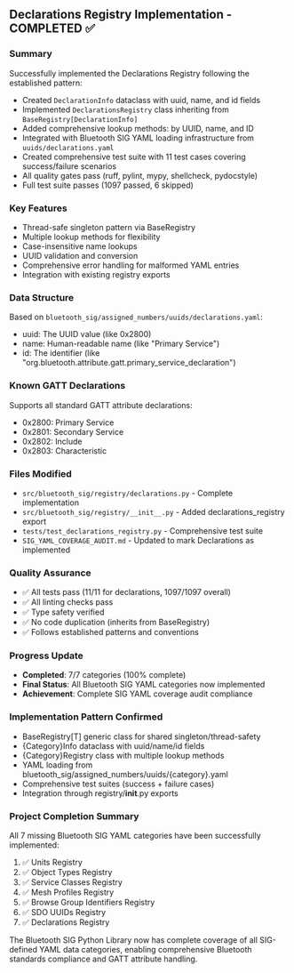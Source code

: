 ## Declarations Registry Implementation - COMPLETED ✅

### Summary
Successfully implemented the Declarations Registry following the established pattern:
- Created `DeclarationInfo` dataclass with uuid, name, and id fields
- Implemented `DeclarationsRegistry` class inheriting from `BaseRegistry[DeclarationInfo]`
- Added comprehensive lookup methods: by UUID, name, and ID
- Integrated with Bluetooth SIG YAML loading infrastructure from `uuids/declarations.yaml`
- Created comprehensive test suite with 11 test cases covering success/failure scenarios
- All quality gates pass (ruff, pylint, mypy, shellcheck, pydocstyle)
- Full test suite passes (1097 passed, 6 skipped)

### Key Features
- Thread-safe singleton pattern via BaseRegistry
- Multiple lookup methods for flexibility
- Case-insensitive name lookups
- UUID validation and conversion
- Comprehensive error handling for malformed YAML entries
- Integration with existing registry exports

### Data Structure
Based on `bluetooth_sig/assigned_numbers/uuids/declarations.yaml`:
- uuid: The UUID value (like 0x2800)
- name: Human-readable name (like "Primary Service")
- id: The identifier (like "org.bluetooth.attribute.gatt.primary_service_declaration")

### Known GATT Declarations
Supports all standard GATT attribute declarations:
- 0x2800: Primary Service
- 0x2801: Secondary Service
- 0x2802: Include
- 0x2803: Characteristic

### Files Modified
- `src/bluetooth_sig/registry/declarations.py` - Complete implementation
- `src/bluetooth_sig/registry/__init__.py` - Added declarations_registry export
- `tests/test_declarations_registry.py` - Comprehensive test suite
- `SIG_YAML_COVERAGE_AUDIT.md` - Updated to mark Declarations as implemented

### Quality Assurance
- ✅ All tests pass (11/11 for declarations, 1097/1097 overall)
- ✅ All linting checks pass
- ✅ Type safety verified
- ✅ No code duplication (inherits from BaseRegistry)
- ✅ Follows established patterns and conventions

### Progress Update
- **Completed**: 7/7 categories (100% complete)
- **Final Status**: All Bluetooth SIG YAML categories now implemented
- **Achievement**: Complete SIG YAML coverage audit compliance

### Implementation Pattern Confirmed
- BaseRegistry[T] generic class for shared singleton/thread-safety
- {Category}Info dataclass with uuid/name/id fields
- {Category}Registry class with multiple lookup methods
- YAML loading from bluetooth_sig/assigned_numbers/uuids/{category}.yaml
- Comprehensive test suites (success + failure cases)
- Integration through registry/__init__.py exports

### Project Completion Summary
All 7 missing Bluetooth SIG YAML categories have been successfully implemented:
1. ✅ Units Registry
2. ✅ Object Types Registry  
3. ✅ Service Classes Registry
4. ✅ Mesh Profiles Registry
5. ✅ Browse Group Identifiers Registry
6. ✅ SDO UUIDs Registry
7. ✅ Declarations Registry

The Bluetooth SIG Python Library now has complete coverage of all SIG-defined YAML data categories, enabling comprehensive Bluetooth standards compliance and GATT attribute handling.